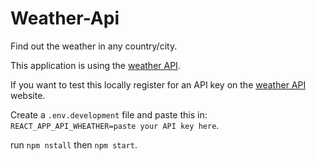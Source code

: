 # Weather-Api
Find out the weather in any country/city.
<p>This application is using the <a href="https://openweathermap.org/api">weather API</a>.</p> 
<p> If you want to test this locally register for an API key on the <a href="https://openweathermap.org/api">weather API</a> website.</p>
<p>Create a <code>.env.development</code> file and paste this in: <code>REACT_APP_API_WHEATHER=paste your API key here</code>.</p>
<p>run <code>npm nstall</code> then <code>npm start</code>.</p>
